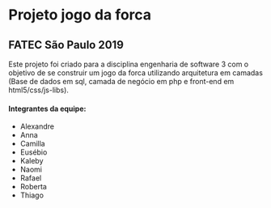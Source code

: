 # Projeto jogo da forca

## FATEC São Paulo 2019

Este projeto foi criado para a disciplina engenharia de software 3 com o objetivo de se construir um jogo da forca utilizando arquitetura em camadas (Base de dados em sql, camada de negócio em php e front-end em html5/css/js-libs).

#### Integrantes da equipe:
* Alexandre
* Anna
* Camilla
* Eusébio
* Kaleby
* Naomi
* Rafael
* Roberta 
* Thiago
